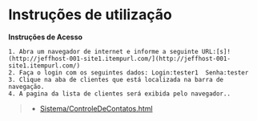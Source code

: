 # Instruções de utilização

**Instruções de Acesso** <br>

    1. Abra um navegador de internet e informe a seguinte URL:[s]!(http://jeffhost-001-site1.itempurl.com/](http://jeffhost-001-site1.itempurl.com/)
    2. Faça o login com os seguintes dados: Login:tester1  Senha:tester 
    3. Clique na aba de clientes que está localizada na barra de navegação.
    4. A pagina da lista de clientes será exibida pelo navegador..

> - [Sistema/ControleDeContatos.html](https://github.com/ICEI-PUC-Minas-PMV-ADS/pmv-ads-2022-2-e2-proj-int-t6-gestao-adm-para-prestadores-de-servicos/tree/main/Sistema/ControleDeContatos)

